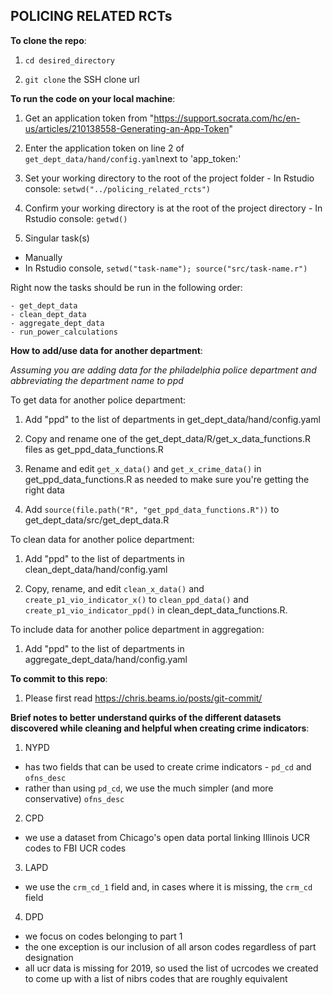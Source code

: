 ## POLICING RELATED RCTs

**To clone the repo**:
    
1. `cd desired_directory`

2.  `git clone` the SSH clone url

**To run the code on your local machine**:
    
1. Get an application token from "https://support.socrata.com/hc/en-us/articles/210138558-Generating-an-App-Token"

2. Enter the application token on line 2 of `get_dept_data/hand/config.yaml`next to 'app_token:'

3. Set your working directory to the root of the project folder
        - In Rstudio console: `setwd("../policing_related_rcts")`

4. Confirm your working directory is at the root of the project directory
        - In Rstudio console: `getwd()`

5. Singular task(s)
- Manually
- In Rstudio console, `setwd("task-name"); source("src/task-name.r")`

Right now the tasks should be run in the following order:

    - get_dept_data
    - clean_dept_data
    - aggregate_dept_data
    - run_power_calculations

**How to add/use data for another department**:
    
*Assuming you are adding data for the philadelphia police department and abbreviating the department name to ppd*
    
To get data for another police department:
    
1. Add "ppd" to the list of departments in get_dept_data/hand/config.yaml

2. Copy and rename one of the get_dept_data/R/get_x_data_functions.R files as get_ppd_data_functions.R

3. Rename and edit `get_x_data()` and `get_x_crime_data()` in get_ppd_data_functions.R as needed to make sure you're getting the right data

4. Add `source(file.path("R", "get_ppd_data_functions.R"))` to get_dept_data/src/get_dept_data.R

To clean data for another police department: 

1. Add "ppd" to the list of departments in clean_dept_data/hand/config.yaml

2. Copy, rename, and edit `clean_x_data()` and `create_p1_vio_indicator_x()` to `clean_ppd_data()` and `create_p1_vio_indicator_ppd()` in clean_dept_data_functions.R.

To include data for another police department in aggregation:

1. Add "ppd" to the list of departments in aggregate_dept_data/hand/config.yaml

**To commit to this repo**: 

1. Please first read https://chris.beams.io/posts/git-commit/

**Brief notes to better understand quirks of the different datasets discovered while cleaning and helpful when creating crime indicators**:

1. NYPD

 - has two fields that can be used to create crime indicators - `pd_cd` and `ofns_desc`
 - rather than using `pd_cd`, we use the much simpler (and more conservative) `ofns_desc`
 
2. CPD

 - we use a dataset from Chicago's open data portal linking Illinois UCR codes to FBI UCR codes

3. LAPD

- we use the `crm_cd_1` field and, in cases where it is missing, the `crm_cd` field

4. DPD

- we focus on codes belonging to part 1
- the one exception is our inclusion of all arson codes regardless of part designation
- all ucr data is missing for 2019, so used the list of ucrcodes we created to come up with a list of nibrs codes that are roughly equivalent



